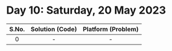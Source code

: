 # Day 10: Saturday, 20 May 2023

| S.No. | Solution (Code) | Platform (Problem) |
| :---: | :-------------: | :----------------: |
|   0   |        -        |         -          |
